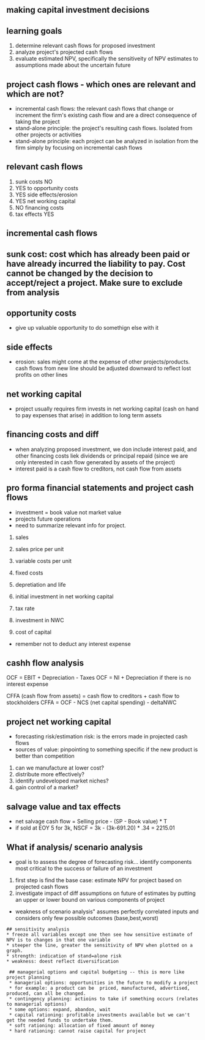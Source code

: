  ## making capital investment decisions
 
## learning goals
1) determine relevant cash flows for proposed investment
2) analyze project's projected cash flows
3) evaluate estimated NPV, specifically the sensitiveity of NPV estimates to assumptions made about the uncertain future


 ## project cash flows - which ones are relevant and which are not?
  * incremental cash flows: the relevant cash flows that change or increment the firm's existing cash flow and are a direct consequence of taking the project
  * stand-alone principle: the project's resulting cash flows. Isolated from other projects or activities
 * stand-alone principle: each project can be analyzed in isolation from the firm simply by focusing on incremental cash flows
 
## relevant cash flows
1) sunk costs NO
2) YES to opportunity costs
3) YES side effects/erosion
4) YES net working capital
5) NO financing costs
6) tax effects YES

 ## incremental cash flows
 
 ## sunk cost: cost which has already been paid or have already incurred the liability to pay. Cost cannot be changed by the decision to accept/reject a project. Make sure to exclude from analysis
  
  ## opportunity costs
  * give up valuable opportunity to do somethign else with it
  
  ## side effects
  * erosion: sales might come at the expense of other projects/products. cash flows from new line should be adjusted downward to reflect lost profits on other lines

 ## net working capital
  * project usually requires firm invests in net working capital (cash on hand to pay expenses that arise) in addition to long term assets
  
  ## financing costs and diff
  * when analyzing proposed investment, we don include interest paid, and other financing costs liek dividends or principal repaid (since we are only interested in cash flow generated by assets of the project) 
  * interest paid is a cash flow to creditors, not cash flow from assets
  
   ## pro forma financial statements and project cash flows
   * investment = book value not market value
   * projects future operations
   * need to summarize relevant info for project. 
   1) sales
   2) sales price per unit
   3) variable costs per unit
   4) fixed costs
   5) depretiation and life
   6) initial investment in net working capital 
   7) tax rate
   
   8) investment in NWC
   9) cost of capital
   
   * remember not to deduct any interest expense
   
   ## cashh flow analysis
 OCF = EBIT + Depreciation - Taxes
 OCF = NI + Depreciation if there is no interest expense
 
 CFFA (cash flow from assets) = cash flow to creditors + cash flow to stockholders
 CFFA = OCF - NCS (net capital spending) - deltaNWC
 
 ## project net working capital
 
   * forecasting risk/estimation risk: is the errors made in projected cash flows
   * sources of value: pinpointing to something specific if the new product is better than competition
  1) can we manufacture at lower cost?
  2) distribute more effectively?
  3) identify undeveloped market niches?
  4) gain control of a market?
  
  ## salvage value and tax effects
  * net salvage cash flow = Selling price - (SP - Book value) * T
  * if  sold at EOY 5 for 3k, NSCF = 3k - (3k-691.20) * .34 = 2215.01
  
   ## What if analysis/ scenario analysis
   * goal is to assess the degree of forecasting risk... identify components most critical to the success or failure of an investment
   1) first step is find the base case: estimate NPV for project based on projected cash flows
   2) investigate impact of diff assumptions on future of estimates by putting an upper or lower bound on various components of project
   * weakness of scenario analysis" assumes perfectly correlated inputs and considers only few possible outcomes (base,best,worst)
   
    ## sensitivity analysis
    * freeze all variables except one then see how sensitive estimate of NPV is to changes in that one variable
    * steeper the line, greater the sensitivity of NPV when plotted on a graph.
    * strength: indication of stand=alone risk
    * weakness: doest reflect diversification
    
     ## managerial options and capital budgeting -- this is more like project planning
     * managerial options: opportunities in the future to modify a project
     * for example: a product can be  priced, manufactured, advertised, produced, can all be changed.
     * contingency planning: actioins to take if something occurs (relates to managerial options)
     * some options: expand, abandon, wait
     * capital rationing: profitable investments available but we can't get the needed funds to undertake them.
     * soft rationing: allocation of fixed amount of money
     * hard rationing: cannot raise capital for project
     
   

